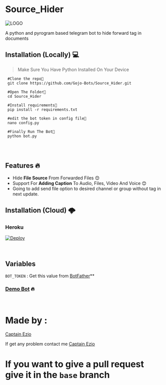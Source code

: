# Source_Hider

![LOGO](https://te.legra.ph/file/dc6e0b631938b66e38626.jpg)

A python and pyrogram based telegram bot to hide forward tag in documents 

## Installation (Locally) 💻

>Make Sure You Have Python Installed On Your Device


```
 #Clone the repo👾
 git clone https://github.com/Gojo-Bots/Source_Hider.git
 
 #Open The Folder📂
 cd Source_Hider
 
 #Install requirements🎯
 pip install -r requirements.txt
 
 #edit the bot token in config file📝
 nano config.py
 
 #Finally Run The Bot🤖
 python bot.py
 
```
<br/>

## Features 🔥

- Hide **File Source** From Forwarded Files 😊
- Support For **Adding Caption** To Audio, Files, Video And Voice 😊
- Going to add send file option to desired channel or group without tag in next update.
 
## Installation (Cloud) 🌩

### Heroku

[![Deploy](https://www.herokucdn.com/deploy/button.svg)](https://heroku.com/deploy?template=https://github.com/Gojo-Bots/Source_Hider/tree/main)



<!--### Railway
[![DEPLOY](https://railway.app/button.svg)](https://railway.app)

**Requirements**
You should have a GitHub account that is 30 days old

Just click on the button it will redirect you to the railway app website....search the repo and add [variable](#Variables)

-->
<br/>

## Variables 
 `BOT_TOKEN` : Get this value from [BotFather](https://t.me/Botfather)**

### [Demo Bot](https://t.me/ezio18_bot) 🔥

<br/>

# Made by :
[Captain Ezio](https://github.com/iamgojoof6eyes)

If get any problem contact me [Captain Ezio](https://t.me/iamgojoof6eyes)

# If you want to give a pull request give it in the `base` branch

